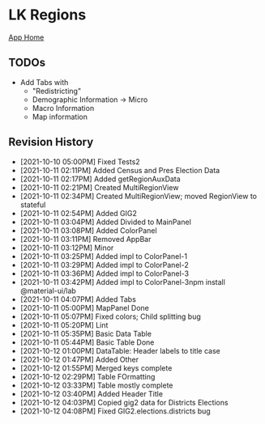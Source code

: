 # LK Regions

[App Home](https://nuuuwan.github.io/lk_regions)

## TODOs

* Add Tabs with
  * "Redistricting"
  * Demographic Information -> Micro
  * Macro Information
  * Map information

## Revision History
  *  [2021-10-10 05:00PM] Fixed Tests2
  *  [2021-10-11 02:11PM] Added Census and Pres Election Data
  *  [2021-10-11 02:17PM] Added getRegionAuxData
  *  [2021-10-11 02:21PM] Created MultiRegionView
  *  [2021-10-11 02:34PM] Created MultiRegionView; moved RegionView to stateful
  *  [2021-10-11 02:54PM] Added GIG2
  *  [2021-10-11 03:04PM] Added Divided to MainPanel
  *  [2021-10-11 03:08PM] Added ColorPanel
  *  [2021-10-11 03:11PM] Removed AppBar
  *  [2021-10-11 03:12PM] Minor
  *  [2021-10-11 03:25PM] Added impl to ColorPanel-1
  *  [2021-10-11 03:29PM] Added impl to ColorPanel-2
  *  [2021-10-11 03:36PM] Added impl to ColorPanel-3
  *  [2021-10-11 03:42PM] Added impl to ColorPanel-3npm install @material-ui/lab
  *  [2021-10-11 04:07PM] Added Tabs
  *  [2021-10-11 05:00PM] MapPanel Done
  *  [2021-10-11 05:07PM] Fixed colors; Child splitting bug
  *  [2021-10-11 05:20PM] Lint
  *  [2021-10-11 05:35PM] Basic Data Table
  *  [2021-10-11 05:44PM] Basic Table Done
  *  [2021-10-12 01:00PM] DataTable: Header labels to title case
  *  [2021-10-12 01:47PM] Added Other
  *  [2021-10-12 01:55PM] Merged keys complete
  *  [2021-10-12 02:29PM] Table FOrmatting
  *  [2021-10-12 03:33PM] Table mostly complete
  *  [2021-10-12 03:40PM] Added Header Title
  *  [2021-10-12 04:03PM] Copied gig2 data for Districts Elections
  *  [2021-10-12 04:08PM] Fixed GIG2.elections.districts bug
